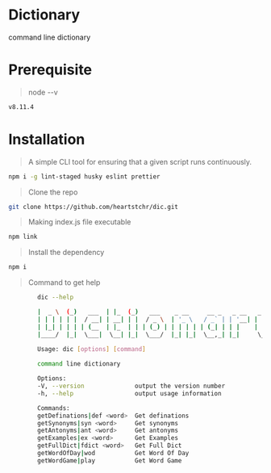 # Dictionary
command line dictionary 

# Prerequisite
> node --v

```sh
v8.11.4
```
# Installation

> A simple CLI tool for ensuring that a given script runs continuously.

```sh
npm i -g lint-staged husky eslint prettier
```

> Clone the repo

```sh
git clone https://github.com/heartstchr/dic.git 
```

> Making index.js file executable 

```sh
npm link
```

> Install the dependency

```sh
npm i
```

> Command to get help

```sh
        dic --help

        |  _ \  (_)   ___  | |_  (_)   ___    _ __     __ _   _ __   _   _ 
        | | | | | |  / __| | __| | |  / _ \  | '_ \   / _` | | '__| | | | |
        | |_| | | | | (__  | |_  | | | (_) | | | | | | (_| | | |    | |_| |
        |____/  |_|  \___|  \__| |_|  \___/  |_| |_|  \__,_| |_|     \__, |
                                                                      |___/ 
        Usage: dic [options] [command]

        command line dictionary

        Options:
        -V, --version              output the version number
        -h, --help                 output usage information

        Commands:
        getDefinations|def <word>  Get definations
        getSynonyms|syn <word>     Get synonyms
        getAntonyms|ant <word>     Get antonyms
        getExamples|ex <word>      Get Examples
        getFullDict|fdict <word>   Get Full Dict
        getWordOfDay|wod           Get Word Of Day
        getWordGame|play           Get Word Game
```